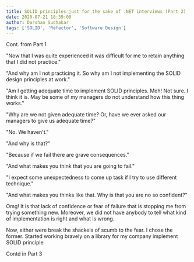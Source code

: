 ```yaml
---
title: SOLID principles just for the sake of .NET interviews (Part 2)
date: 2020-07-21 18:39:00
author: Darshan Sudhakar
tags: ['SOLID', 'Refactor', 'Software Design']
---
```


Cont. from Part 1

"Now that I was quite experienced it was difficult for me to retain anything that I did not practice."

"And why am I not practicing it. So why am I not implementing the SOLID design principles at work."

"Am I getting adequate time to implement SOLID principles. Meh! Not sure. I think it is. May be some of my managers do not understand how this thing works."

"Why are we not given adequate time? Or, have we ever asked our managers to give us adequate time?"

"No. We haven't."

"And why is that?"

"Because if we fail there are grave consequences."

"And what makes you think that you are going to fail."

"I expect some unexpectedness to come up task if I try to use different technique."

"And what makes you thinks like that. Why is that you are no so confident?"

Omg! It is that lack of confidence or fear of failure that is stopping me from trying something new. Moreover, we did not have anybody to tell what kind of implementation is right and what is wrong.

Now, either were break the shackels of scumb to the fear. I chose the former. Started working bravely on a library for my company implement SOLID principle

Contd in Part 3